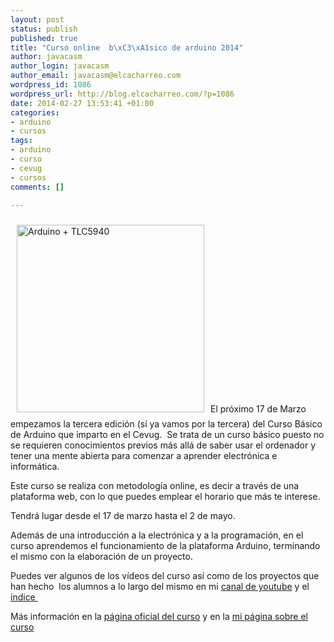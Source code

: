 ```yaml
--- 
layout: post
status: publish
published: true
title: "Curso online  b\xC3\xA1sico de arduino 2014"
author: javacasm
author_login: javacasm
author_email: javacasm@elcacharreo.com
wordpress_id: 1086
wordpress_url: http://blog.elcacharreo.com/?p=1086
date: 2014-02-27 13:53:41 +01:00
categories: 
- arduino
- cursos
tags: 
- arduino
- curso
- cevug
- cursos
comments: []

---
```

<a href="http://blog.elcacharreo.com/wp-content/uploads/2014/02/arduino+tlc5940_med.jpg"><img class="alignleft  wp-image-1087" style="margin: 10px;" alt="Arduino + TLC5940" src="http://blog.elcacharreo.com/wp-content/uploads/2014/02/arduino+tlc5940.jpg" width="300" /></a>El próximo 17 de Marzo empezamos la tercera edición (sí ya vamos por la tercera) del Curso Básico de Arduino que imparto en el Cevug.  Se trata de un curso básico puesto no se requieren conocimientos previos más allá de saber usar el ordenador y tener una mente abierta para comenzar a aprender electrónica e informática.

Este curso se realiza con metodología online, es decir a través de una plataforma web, con lo que puedes emplear el horario que más te interese.

Tendrá lugar desde el 17 de marzo hasta el 2 de mayo.

Además de una introducción a la electrónica y a la programación, en el curso aprendemos el funcionamiento de la plataforma Arduino, terminando el mismo con la elaboración de un proyecto.

Puedes ver algunos de los vídeos del curso así como de los proyectos que han hecho  los alumnos a lo largo del mismo en mi <a href="http://www.youtube.com/my_videos?o=U&amp;sq=is%3Apublic+arduino+curso">canal de youtube</a> y el <a href="http://blog.elcacharreo.com/cursos/arduino-basico-osl-cevug/">índice </a>

Más información en la <a href="http://cevug.ugr.es/arduino/">página oficial del curso</a> y en la <a href="http://blog.elcacharreo.com/cursos/arduino-basico-osl-cevug/">mi página sobre el curso</a>
